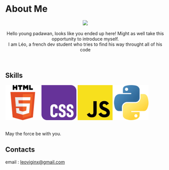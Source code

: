 # About Me
<p align="center">
  <img src="img/gif2.gif" width="1000">
</p>

<p align="center"> Hello young padawan, looks like you ended up here! Might as well take this opportunity to introduce myself.
<br> I am Léo, a french dev student who tries to find his way throught all of his code </p>
<br>

## Skills
<img src="img/html.png" width="110"> <img src="img/css.png" width="110"> <img src="img/js.png" width="110"> <img src="img/py.png" width="110">

<br>
May the force be with you.

## Contacts
email : leoviginx@gmail.com

